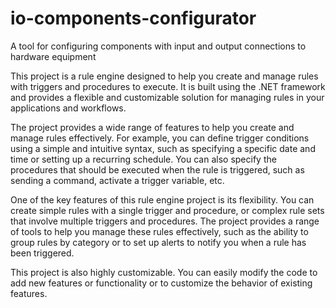 # io-components-configurator
A tool for configuring components with input and output connections to hardware equipment

This project is a rule engine designed to help you create and manage rules with triggers and procedures to execute. It is built using the .NET framework and provides a flexible and customizable solution for managing rules in your applications and workflows.

The project provides a wide range of features to help you create and manage rules effectively. For example, you can define trigger conditions using a simple and intuitive syntax, such as specifying a specific date and time or setting up a recurring schedule. You can also specify the procedures that should be executed when the rule is triggered, such as sending a command, activate a trigger variable, etc.

One of the key features of this rule engine project is its flexibility. You can create simple rules with a single trigger and procedure, or complex rule sets that involve multiple triggers and procedures. The project provides a range of tools to help you manage these rules effectively, such as the ability to group rules by category or to set up alerts to notify you when a rule has been triggered.

This project is also highly customizable. You can easily modify the code to add new features or functionality or to customize the behavior of existing features. 
